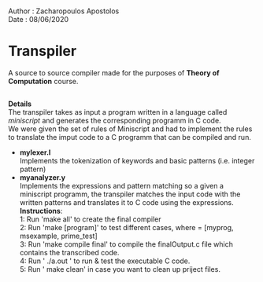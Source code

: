 ###  
Author : Zacharopoulos Apostolos  
Date   : 08/06/2020
# Transpiler
A source to source compiler made for the purposes of <b>Theory of Computation</b> course.
##
**Details**  
The transpiler takes as input a program written in a language called <i>miniscript</i> and generates the corresponding programm in C code.  
We were given the set of rules of Miniscript and had to implement the rules to translate the imput code to a C programm that can be compiled and run.<br>  
* <b>mylexer.l</b>  
  Implements the tokenization of keywords and basic patterns (i.e. integer pattern)
* <b>myanalyzer.y</b>  
  Implements the expressions and pattern matching so a given a miniscript programm, the transpiler matches the input code with the written patterns and translates it to C code using the expressions.  
  **Instructions**:   
   1: Run 'make all' to create the final compiler  
   2: Run 'make [program]' to test different cases, where <program> = [myprog, msexample, prime_test]  
   3: Run 'make compile final' to compile the finalOutput.c file which contains the transcribed code.  
   4: Run ' ./a.out ' to run & test the executable C code.  
   5: Run ' make clean' in case you want to clean up priject files. 
